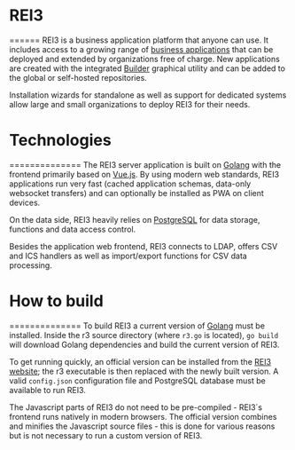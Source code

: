 # REI3
======
REI3 is a business application platform that anyone can use. It includes access to a growing range of [business applications](https://rei3.de/applications/) that can be deployed and extended by organizations free of charge. New applications are created with the integrated [Builder](https://rei3.de/docu/) graphical utility and can be added to the global or self-hosted repositories.

Installation wizards for standalone as well as support for dedicated systems allow large and small organizations to deploy REI3 for their needs.

# Technologies
==============
The REI3 server application is built on [Golang](https://golang.org/) with the frontend primarily based on [Vue.js](https://vuejs.org/). By using modern web standards, REI3 applications run very fast (cached application schemas, data-only websocket transfers) and can optionally be installed as PWA on client devices.

On the data side, REI3 heavily relies on [PostgreSQL](https://www.postgresql.org/) for data storage, functions and data access control.

Besides the application web frontend, REI3 connects to LDAP, offers CSV and ICS handlers as well as import/export functions for CSV data processing.

# How to build
==============
To build REI3 a current version of [Golang](https://golang.org/dl/) must be installed. Inside the r3 source directory (where `r3.go` is located), `go build` will download Golang dependencies and build the current version of REI3.

To get running quickly, an official version can be installed from the [REI3 website](https://rei3.de/download_en/); the r3 executable is then replaced with the newly built version. A valid `config.json` configuration file and PostgreSQL database must be available to run REI3.

The Javascript parts of REI3 do not need to be pre-compiled - REI3´s frontend runs natively in modern browsers. The official version combines and minifies the Javascript source files - this is done for various reasons but is not necessary to run a custom version of REI3.